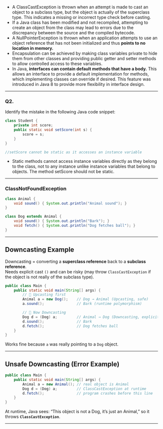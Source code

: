 - A ClassCastException is thrown when an attempt is made to cast an object to a subclass type, but the object is actually of the superclass type. This indicates a missing or incorrect type check before casting.
- If a Java class has been modified and not recompiled, attempting to create an object from the class may lead to errors due to the discrepancy between the source and the compiled bytecode.
- A NullPointerException is thrown when an application attempts to use an object reference that has not been initialized and thus **points to no location in memory.**
- Encapsulation can be achieved by making class variables private to hide them from other classes and providing public getter and setter methods to allow controlled access to these variables.
- In Java, **interfaces can contain default methods that have a body.** This allows an interface to provide a default implementation for methods, which implementing classes can override if desired. This feature was introduced in Java 8 to provide more flexibility in interface design.
---
### Q2.   
Identify the mistake in the following Java code snippet:  
```java
class Student {  
	private int score;  
	public static void setScore(int s) {  
		score = s;  
	}  
}

//setScore cannot be static as it accesses an instance variable
```
- Static methods cannot access instance variables directly as they belong to the class, not to any instance unlike instance variables that belong to objects. The method setScore should not be static.
---
### ClassNotFoundException 

```java
class Animal {
    void sound() { System.out.println("Animal sound"); }
}

class Dog extends Animal {
    void sound() { System.out.println("Bark"); }
    void fetch() { System.out.println("Dog fetches ball"); }
}
```

---

## Downcasting Example

Downcasting = converting a **superclass reference** back to a **subclass reference**.  
Needs explicit cast `()` and can be risky (may throw `ClassCastException` if the object is not really of the subclass type).

```java
public class Main {
    public static void main(String[] args) {
        // 🔹 Upcasting first
        Animal a = new Dog();    // Dog → Animal (Upcasting, safe)
        a.sound();               // Bark (runtime polymorphism)

        // 🔹 Now Downcasting
        Dog d = (Dog) a;         // Animal → Dog (Downcasting, explicit)
        d.sound();               // Bark
        d.fetch();               // Dog fetches ball
    }
}
```

Works fine because `a` was really pointing to a `Dog` object.

---

## Unsafe Downcasting (Error Example)

```java
public class Main {
    public static void main(String[] args) {
        Animal a = new Animal(); // real object is Animal
        Dog d = (Dog) a;         // ClassCastException at runtime
        d.fetch();               // program crashes before this line
    }
}
```

At runtime, Java sees: “This object is not a Dog, it’s just an Animal,” so it throws **`ClassCastException`**.

---

